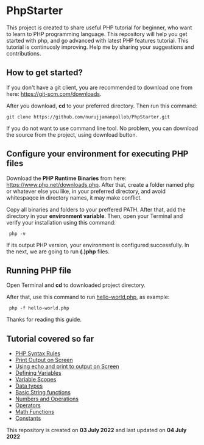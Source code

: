 # PhpStarter
This project is created to share useful PHP tutorial for beginner, who want to learn to PHP programming language. This repository will help you get started with php, and go advanced with latest PHP features tutorial. This tutorial is continuosly improving. Help me by sharing your suggestions and contributions.


## How to get started?

If you don't have a git client, you are recommended to download one from here: <a href="https://git-scm.com/downloads">https://git-scm.com/downloads</a>.

After you download, <b>cd</b> to your preferred directory. Then run this command:

  <pre><code>git clone https://github.com/nurujjamanpollob/PhpStarter.git</code></pre>
  
If you do not want to use command line tool. No problem, you can download the source from the project, using download button.

## Configure your environment for executing PHP files

Download the <b>PHP Runtime Binaries</b> from here: <a href="https://www.php.net/downloads.php">https://www.php.net/downloads.php</a>. 
After that, create a folder named php or whatever else you like, in your preferred directory, and avoid whitespaqce in directory names, it may make conflict.

Copy all binaries and folders to your preffered PATH. After that, add the directory in your <b>environment variable</b>. Then, open your Terminal and verify your installation using this command:
 
  <pre><code> php -v </code></pre>
  
If its output PHP version, your environment is configured successfully. 
In the next, we are going to run <b>(.)php</b> files.

## Running PHP file

Open Terminal and <b>cd</b> to downloaded project directory.

After that, use this command to run <a href="https://github.com/nurujjamanpollob/PhpStarter/blob/master/hello-world.php">hello-world.php</a>, as example:

  <pre><code> php -f hello-world.php </code></pre>
  
 
Thanks for reading this guide.

## Tutorial covered so far

<ul>
  <li><a href="https://github.com/nurujjamanpollob/PhpStarter/blob/master/syntax.php">PHP Syntax Rules</a> </li>
  <li><a href="https://github.com/nurujjamanpollob/PhpStarter/blob/master/hello-world.php">Print Output on Screen</a> </li>
  <li><a href="https://github.com/nurujjamanpollob/PhpStarter/blob/master/echo-and-print.php">Using echo and print to output on Screen</a> </li>
  <li><a href="https://github.com/nurujjamanpollob/PhpStarter/blob/master/defining-variables.php">Defining Variables</a> </li>
  <li><a href="https://github.com/nurujjamanpollob/PhpStarter/blob/master/php-variable-scope.php">Variable Scopes</a> </li>
  <li><a href="https://github.com/nurujjamanpollob/PhpStarter/blob/master/php-datatypes.php">Data types</a> </li>
  <li><a href="https://github.com/nurujjamanpollob/PhpStarter/blob/master/string-functions.php">Basic String functions</a> </li>
  <li><a href="https://github.com/nurujjamanpollob/PhpStarter/blob/master/php-numbers.php">Numbers and Operations</a> </li>
  <li><a href="https://github.com/nurujjamanpollob/PhpStarter/blob/master/php-operators.php">Operators</a> </li>
  <li><a href="https://github.com/nurujjamanpollob/PhpStarter/blob/master/php-math.php">Math Functions</a> </li>
  <li><a href="https://github.com/nurujjamanpollob/PhpStarter/blob/master/php-constants.php">Constants</a> </li>

 </ul>


This repository is created on <b>03 July 2022</b> and last updated on <b>04 July 2022</b>
